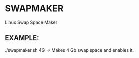 # SWAPMAKER
Linux Swap Space Maker

## EXAMPLE:
./swapmaker.sh 4G
-> Makes 4 Gb swap space and enables it.
